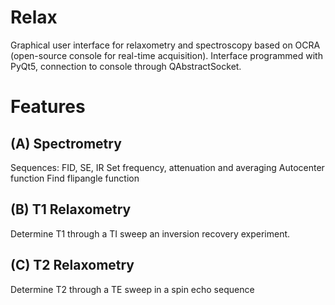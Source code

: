 # Relax

Graphical user interface for relaxometry and spectroscopy based on OCRA (open-source console for real-time acquisition).
Interface programmed with PyQt5, connection to console through QAbstractSocket.

# Features

## (A) Spectrometry

Sequences: FID, SE, IR
Set frequency, attenuation and averaging
Autocenter function
Find flipangle function

## (B) T1 Relaxometry

Determine T1 through a TI sweep an inversion recovery experiment.

## (C) T2 Relaxometry

Determine T2 through a TE sweep in a spin echo sequence
